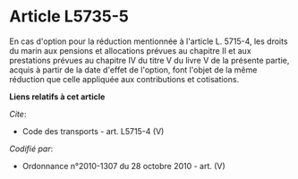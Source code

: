 # Article L5735-5

En cas d'option pour la réduction mentionnée à l'article L. 5715-4, les droits du marin aux pensions et allocations prévues
au chapitre II et aux prestations prévues au chapitre IV du titre V du livre V de la présente partie, acquis à partir de la
date d'effet de l'option, font l'objet de la même réduction que celle appliquée aux contributions et cotisations.

**Liens relatifs à cet article**

_Cite_:

  - Code des transports - art. L5715-4 (V)

_Codifié par_:

  - Ordonnance n°2010-1307 du 28 octobre 2010 - art. (V)
